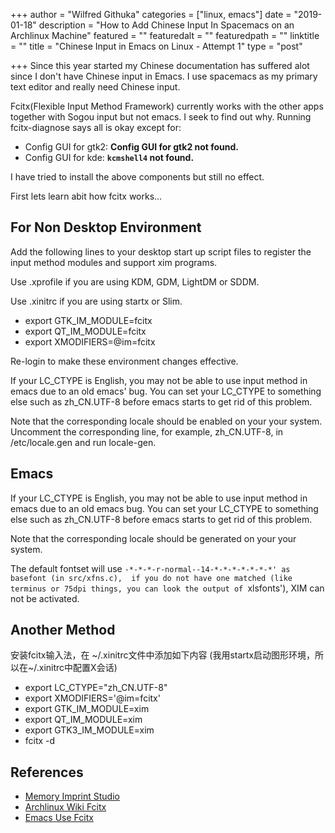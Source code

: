 +++
author = "Wilfred Githuka"
categories = ["linux, emacs"]
date = "2019-01-18"
description = "How to Add Chinese Input In Spacemacs on an Archlinux Machine"
featured = ""
featuredalt = ""
featuredpath = ""
linktitle = ""
title = "Chinese Input in Emacs on Linux - Attempt 1"
type = "post"

+++
Since this year started my Chinese documentation has suffered alot since I don't have Chinese input in Emacs.
I use spacemacs as my primary text editor and really need Chinese input. 

Fcitx(Flexible Input Method Framework) currently works with the other apps together with Sogou input 
but not emacs. I seek to find out why. Running fcitx-diagnose says all is okay except for:

* Config GUI for gtk2: **Config GUI for gtk2 not found.**
* Config GUI for kde: **`kcmshell4` not found.**

I have tried to install the above components but still no effect.

First lets learn abit how fcitx works...

## For Non Desktop Environment

Add the following lines to your desktop start up script files to register the input method modules and support xim programs.

Use .xprofile if you are using KDM, GDM, LightDM or SDDM.

Use .xinitrc if you are using startx or Slim.

* export GTK_IM_MODULE=fcitx
* export QT_IM_MODULE=fcitx
* export XMODIFIERS=@im=fcitx

Re-login to make these environment changes effective.

If your LC_CTYPE is English, you may not be able to use input method in emacs due to an old emacs' bug. 
You can set your LC_CTYPE to something else such as zh_CN.UTF-8 before emacs starts to get rid of this problem.

Note that the corresponding locale should be enabled on your your system. Uncomment the corresponding line, for example, 
zh_CN.UTF-8, in /etc/locale.gen and run locale-gen.

## Emacs

If your LC_CTYPE is English, you may not be able to use input method in emacs due to an old emacs bug. You can set your 
LC_CTYPE to something else such as zh_CN.UTF-8 before emacs starts to get rid of this problem.

Note that the corresponding locale should be generated on your your system.

The default fontset will use `-*-*-*-r-normal--14-*-*-*-*-*-*-*' as basefont (in src/xfns.c), 
if you do not have one matched (like terminus or 75dpi things, you can look the output of `xlsfonts'), 
XIM can not be activated.

## Another Method

安装fcitx输入法，在 ~/.xinitrc文件中添加如下内容 (我用startx启动图形环境，所以在~/.xinitrc中配置X会话)

* export LC_CTYPE="zh_CN.UTF-8"
* export XMODIFIERS='@im=fcitx'
* export GTK_IM_MODULE=xim
* export QT_IM_MODULE=xim
* export GTK3_IM_MODULE=xim
* fcitx -d

## References

* [Memory Imprint Studio](http://tech.memoryimprintstudio.com/issues-with-fcitx-sougou-for-chinese-input-in-emacs/)
* [Archlinux Wiki Fcitx](https://wiki.archlinux.org/index.php/Fcitx#Ctrl+Space_fail_to_work_in_GTK_programs)
* [Emacs Use Fcitx](https://www.cnblogs.com/jiqingwu/p/emacs_use_fcitx.html)
